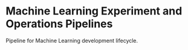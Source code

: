 # Machine Learning Experiment and Operations Pipelines
Pipeline for Machine Learning development lifecycle.
